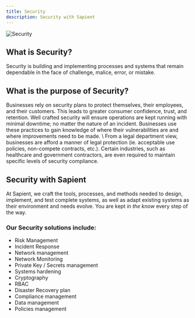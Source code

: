 ```yaml
---
title: Security
description: Security with Sapient
---
```


<div>
  <img src="https://sbmedia.blob.core.windows.net/images/mobile-security.jpg" srcset="https://sbmedia.blob.core.windows.net/images/mobile-security.jpg 2x" alt="Security"/>
</div>

## What is Security?

Security is building and implementing processes and systems that remain dependable in the face of challenge, malice, error, or mistake.

## What is the purpose of Security?

Businesses rely on security plans to protect themselves, their employees, and their customers. This leads to greater consumer confidence, trust, and retention. Well crafted security will ensure operations are kept running with minimal downtime; no matter the nature of an incident. Businesses use these practices to gain knowledge of where their vulnerabilities are and where improvements need to be made.
\\
From a legal department view, businesses are afford a manner of legal protection (ie. acceptable use policies, non-compete contracts, etc.). Certain industries, such as healthcare and government contractors, are even required to maintain specific levels of security compliance.

## Security with Sapient

At Sapient, we craft the tools, processes, and methods needed to design, implement, and test complete systems, as well as adapt existing systems as their environment and needs evolve. You are kept *in the know* every step of the way.

### Our Security solutions include:

- Risk Management
- Incident Response
- Network management
- Network Monitoring
- Private Key / Secrets management
- Systems hardening
- Cryptography
- RBAC
- Disaster Recovery plan
- Compliance management
- Data management
- Policies management
